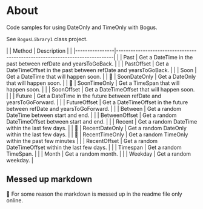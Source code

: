 ﻿# About

Code samples for using DateOnly and TimeOnly with Bogus.

See `BogusLibrary1` class project.

| | Method         | Description                                                                 | 
| |----------------|-----------------------------------------------------------------------------| 
| | Past           | Get a DateTime in the past between refDate and yearsToGoBack.               | 
| | PastOffset     | Get a DateTimeOffset in the past between refDate and yearsToGoBack.         | 
| | Soon           | Get a DateTime that will happen soon.                                       | 
| :small_orange_diamond: | SoonDateOnly   | Get a DateOnly that will happen soon.                | 
| :small_orange_diamond: | SoonTimeOnly   | Get a TimeSpan that will happen soon.                |
| | SoonOffset     | Get a DateTimeOffset that will happen soon.                                 | 
| | Future         | Get a DateTime in the future between refDate and yearsToGoForward.          | 
| | FutureOffset   | Get a DateTimeOffset in the future between refDate and yearsToGoForward.    | 
| | Between        | Get a random DateTime between start and end.                                | 
| | BetweenOffset  | Get a random DateTimeOffset between start and end.                          | 
| | Recent         | Get a random DateTime within the last few days.                             | 
| :small_orange_diamond: | RecentDateOnly | Get a random DateOnly within the last few days.      | 
| :small_orange_diamond: | RecentTimeOnly | Get a random TimeOnly within the past few minutes    | 
| | RecentOffset   | Get a random DateTimeOffset within the last few days.                       | 
| | Timespan       | Get a random TimeSpan.                                                      | 
| | Month          | Get a random month.                                                         | 
| | Weekday        | Get a random weekday.         |

## Messed up markdown

:stop_sign: For some reason the markdown is messed up in the readme file only online.
